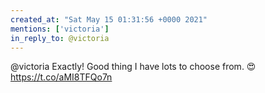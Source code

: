 ```yaml
---
created_at: "Sat May 15 01:31:56 +0000 2021"
mentions: ['victoria']
in_reply_to: @victoria
---
```


@victoria Exactly! Good thing I have lots to choose from. 😍 https://t.co/aMI8TFQo7n